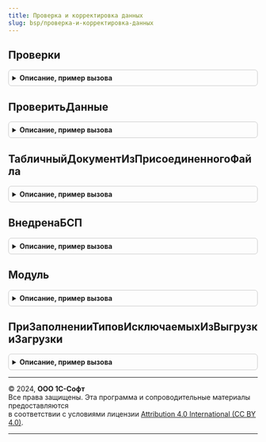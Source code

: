 ```yaml
---
title: Проверка и корректировка данных
slug: bsp/проверка-и-корректировка-данных
---
```



## Проверки
<details style="margin: 1em 0; padding: 0.5em; border: 1px solid #ccc; border-radius: 6px;">

<summary style="font-weight: bold; cursor: pointer;">Описание, пример вызова</summary>

```bsl

// Возвращает таблицу модулей проверки.
// @skip-warning ПустойМетод - особенность реализации.
//
// Параметры:
//   ВосстанавливатьНастройки - Булево - требуется или нет восстанавливать сохраненные настройки обработок.
//   ПолучатьПрошлыйРезультат - Булево - требуется или нет получать сохраненный результат.
//
// Возвращаемое значение:
//   ТаблицаЗначений - таблица с колонками:
//     * Идентификатор - УникальныйИдентификатор - идентификатор проверки.
//     * Пометка - Булево - для выбора проверки значение этого поля должно быть Истина.
//     * Имя - Строка - имя модуля.
//     * Наименование - Строка - краткое наименование проверки для пользователя.
//     * Описание - Строка - описание проверки для пользователя.
//     * ФормаНастроек - Строка - имя формы настроек, описание:
//          см. ПроверкаИКорректировкаДанныхПереопределяемый.ПриЗаполненииПроверок.
//     * Настройки - Структура - структура, содержащая любой сериализуемый тип, описание:
//       ** Поля - Произвольный - произвольный набор полей.
//          см. ПроверкаИКорректировкаДанныхПереопределяемый.ПриЗаполненииПроверок.
//     * ВременныеДанные - Структура - структура, содержащая любой сериализуемый тип, описание:
//       ** Поля - Произвольный - произвольный набор полей.
//          см. ПроверкаИКорректировкаДанныхПереопределяемый.ПриЗаполненииПроверок.
//     * ТребуетсяЗаполнитьНастройки - Булево - в строках, где требуется заполнить настройки,
//          значение этого поля будет Истина.
//     * Дата - Дата - дата последней проверки.
//     * Исправлять - Булево - флаг последней проверки.
//     * ОбнаруженыПроблемы - Булево - результат последней проверки.
//     * ПредставлениеРезультата - Строка - результат последней проверки.
//     * ТабличныйДокумент - Произвольный - файл с результатом последней проверки.
//
Функция Проверки(ВосстанавливатьНастройки = Ложь, Знач ПолучатьПрошлыйРезультат = Ложь) Экспорт
```

Пример вызова
```bsl
Результат = ПроверкаИКорректировкаДанных.Проверки(ВосстанавливатьНастройки, ПолучатьПрошлыйРезультат);
```
</details>

## ПроверитьДанные
<details style="margin: 1em 0; padding: 0.5em; border: 1px solid #ccc; border-radius: 6px;">

<summary style="font-weight: bold; cursor: pointer;">Описание, пример вызова</summary>

```bsl

// Выполняет поиск проблем для выбранных строк и заполняет колонку Результат.
// @skip-warning ПустойМетод - особенность реализации.
//
// Параметры:
//   Проверки - ТаблицаЗначений - таблица полученная с помощью функции Проверки().
//   Исправлять - Булево - Истина, если требуется исправление.
//   СохранятьРезультат - Булево - если Истина, тогда результат будет сохранен в присоединенный файл.
//
// Возвращаемое значение:
//   Булево - Истина - проверка выполнена, Ложь - требуется заполнить настройки.
//
Функция ПроверитьДанные(Проверки, Исправлять = Ложь, СохранятьРезультат = Ложь) Экспорт
```

Пример вызова
```bsl
Результат = ПроверкаИКорректировкаДанных.ПроверитьДанные(Проверки, Исправлять, СохранятьРезультат);
```
</details>

## ТабличныйДокументИзПрисоединенногоФайла
<details style="margin: 1em 0; padding: 0.5em; border: 1px solid #ccc; border-radius: 6px;">

<summary style="font-weight: bold; cursor: pointer;">Описание, пример вызова</summary>

```bsl

// Выполняет извлечение табличного документа из zip-архива присоединенного файла.
// @skip-warning ПустойМетод - особенность реализации.
//
// Параметры:
//   ПрисоединенныйФайл - СправочникСсылка.ИсторияПроверкиИКорректировкиДанныхПрисоединенныеФайлы - файл из которого
//      требуется извлечь табличный документ.
//
// Возвращаемое значение:
//   ТабличныйДокумент - табличный документ извлеченный из архива. Если табличный документ не
//      найден, то будет вызвано исключение.
//
Функция ТабличныйДокументИзПрисоединенногоФайла(ПрисоединенныйФайл) Экспорт
```

Пример вызова
```bsl
Результат = ПроверкаИКорректировкаДанных.ТабличныйДокументИзПрисоединенногоФайла(ПрисоединенныйФайл) 
```
</details>

## ВнедренаБСП
<details style="margin: 1em 0; padding: 0.5em; border: 1px solid #ccc; border-radius: 6px;">

<summary style="font-weight: bold; cursor: pointer;">Описание, пример вызова</summary>

```bsl

// Возвращает признак внедрения БСП.
// @skip-warning ПустойМетод - особенность реализации.
//
// Возвращаемое значение:
//   Булево - Истина - внедрена, Ложь - нет.
//
Функция ВнедренаБСП() Экспорт
```

Пример вызова
```bsl
Результат = ПроверкаИКорректировкаДанных.ВнедренаБСП() 
```
</details>

## Модуль
<details style="margin: 1em 0; padding: 0.5em; border: 1px solid #ccc; border-radius: 6px;">

<summary style="font-weight: bold; cursor: pointer;">Описание, пример вызова</summary>

```bsl

// Возвращает модуль по имени.
// @skip-warning ПустойМетод - особенность реализации.
//
// Параметры:
//   Имя - Строка - имя общего модуля.
//
// Возвращаемое значение:
//   ОбщийМодуль - ОбщийМодуль.
//
Функция Модуль(Имя) Экспорт
```

Пример вызова
```bsl
Результат = ПроверкаИКорректировкаДанных.Модуль(Имя) 
```
</details>

## ПриЗаполненииТиповИсключаемыхИзВыгрузкиЗагрузки
<details style="margin: 1em 0; padding: 0.5em; border: 1px solid #ccc; border-radius: 6px;">

<summary style="font-weight: bold; cursor: pointer;">Описание, пример вызова</summary>

```bsl

// См. ВыгрузкаЗагрузкаДанныхПереопределяемый.ПриЗаполненииТиповИсключаемыхИзВыгрузкиЗагрузки.
//
// Параметры:
// 	Типы - См. ВыгрузкаЗагрузкаДанныхПереопределяемый.ПриЗаполненииТиповИсключаемыхИзВыгрузкиЗагрузки.Типы
//
Процедура ПриЗаполненииТиповИсключаемыхИзВыгрузкиЗагрузки(Типы) Экспорт
```

Пример вызова
```bsl
ПроверкаИКорректировкаДанных.ПриЗаполненииТиповИсключаемыхИзВыгрузкиЗагрузки(Типы) 
```
</details>

---

© 2024, **ООО 1С-Софт**  
Все права защищены. Эта программа и сопроводительные материалы предоставляются  
в соответствии с условиями лицензии [Attribution 4.0 International (CC BY 4.0)](https://creativecommons.org/licenses/by/4.0/legalcode).

---
